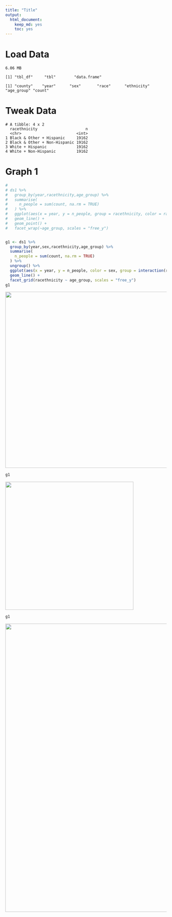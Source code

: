```yaml
---
title: "Title"
output:
  html_document:
    keep_md: yes
    toc: yes
---
```


<!-- These two chunks should be added in the beginning of every .Rmd that you want to source an .R script -->
<!--  The 1st mandatory chunck  -->
<!--  Set the working directory to the repository's base directory -->


<!--  The 2nd mandatory chunck  -->
<!-- Set the report-wide options, and point to the external code file. -->




<!-- Load 'sourced' R files.  Suppress the output when loading packages. --> 



<!-- Load the sources.  Suppress the output when loading sources. --> 



<!-- Load any Global functions and variables declared in the R file.  Suppress the output. --> 


<!-- Declare any global functions specific to a Rmd output.  Suppress the output. --> 


# Load Data

<!-- Load the datasets.   -->

```
6.06 MB
```

```
[1] "tbl_df"     "tbl"        "data.frame"
```

```
[1] "county"    "year"      "sex"       "race"      "ethnicity" "age_group" "count"    
```

<!-- Inspect the datasets.   -->


# Tweak Data

<!-- Tweak the datasets.   -->

```
# A tibble: 4 x 2
  racethnicity                     n
  <chr>                        <int>
1 Black & Other + Hispanic     19162
2 Black & Other + Non-Hispanic 19162
3 White + Hispanic             19162
4 White + Non-Hispanic         19162
```



<!-- Basic table view.   -->


<!-- G1   -->

# Graph 1 


```r
# 
# ds1 %>% 
#   group_by(year,racethnicity,age_group) %>% 
#   summarise(
#     n_people = sum(count, na.rm = TRUE)
#   ) %>% 
#   ggplot(aes(x = year, y = n_people, group = racethnicity, color = racethnicity)) +
#   geom_line() +
#   geom_point() +
#   facet_wrap(~age_group, scales = "free_y") 


g1 <- ds1 %>% 
  group_by(year,sex,racethnicity,age_group) %>% 
  summarise(
    n_people = sum(count, na.rm = TRUE)
  ) %>% 
  ungroup() %>% 
  ggplot(aes(x = year, y = n_people, color = sex, group = interaction(racethnicity, sex))) +
  geom_line() +
  facet_grid(racethnicity ~ age_group, scales = "free_y")
g1
```

<img src="figure_rmd/g1-1.png" width="550px" />




```r
g1
```

<img src="figure_rmd/g1a-1.png" width="400px" />




```r
g1
```

<img src="figure_rmd/g1b-1.png" width="900px" />



